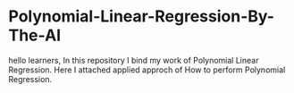 # Polynomial-Linear-Regression-By-The-AI
hello learners, In this repository I bind my work of Polynomial Linear Regression. Here I attached applied approch of How to perform Polynomial Regression.
